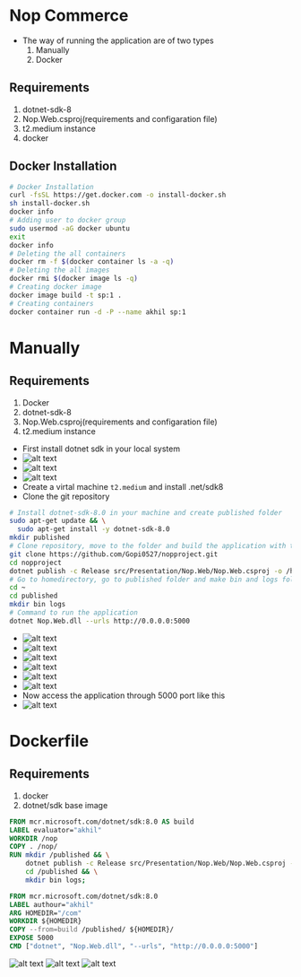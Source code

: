 # Nop Commerce
* The way of running the application are of two types
  1. Manually
  2. Docker
## Requirements
  1. dotnet-sdk-8
  2. Nop.Web.csproj(requirements and configaration file)
  3. t2.medium instance
  4. docker
## Docker Installation
```sh
# Docker Installation
curl -fsSL https://get.docker.com -o install-docker.sh
sh install-docker.sh
docker info
# Adding user to docker group
sudo usermod -aG docker ubuntu
exit
docker info
# Deleting the all containers
docker rm -f $(docker container ls -a -q)
# Deleting the all images
docker rmi $(docker image ls -q)
# Creating docker image
docker image build -t sp:1 .
# Creating containers
docker container run -d -P --name akhil sp:1
```
# Manually
## Requirements
  1. Docker
  2. dotnet-sdk-8
  3. Nop.Web.csproj(requirements and configaration file)
  4. t2.medium instance
* First install dotnet sdk in your local system
* ![alt text](images/nop1.png)
* ![alt text](images/nop2.png)
* ![alt text](images/nop3.png)
* Create a virtal machine `t2.medium` and install .net/sdk8
* Clone the git repository
```sh
# Install dotnet-sdk-8.0 in your machine and create published folder
sudo apt-get update && \
  sudo apt-get install -y dotnet-sdk-8.0
mkdir published
# Clone repository, move to the folder and build the application with the help of `Nop.Web.csproj` file
git clone https://github.com/Gopi0527/nopproject.git
cd nopproject
dotnet publish -c Release src/Presentation/Nop.Web/Nop.Web.csproj -o /home/ubuntu/published
# Go to homedirectory, go to published folder and make bin and logs folders
cd ~
cd published
mkdir bin logs
# Command to run the application
dotnet Nop.Web.dll --urls http://0.0.0.0:5000
```
* ![alt text](images/nop4.png)
* ![alt text](images/nop5.png)
* ![alt text](images/nop6.png)
* ![alt text](images/nop7.png)
* ![alt text](images/nop8.png)
* ![alt text](images/nop9.png)
* Now access the application through 5000 port like this
* ![alt text](images/nop10.png)
# Dockerfile
## Requirements
  1. docker
  2. dotnet/sdk base image
```Dockerfile
FROM mcr.microsoft.com/dotnet/sdk:8.0 AS build
LABEL evaluator="akhil"
WORKDIR /nop
COPY . /nop/
RUN mkdir /published && \
    dotnet publish -c Release src/Presentation/Nop.Web/Nop.Web.csproj -o /published && \
    cd /published && \
    mkdir bin logs;

FROM mcr.microsoft.com/dotnet/sdk:8.0
LABEL authour="akhil"
ARG HOMEDIR="/com"
WORKDIR ${HOMEDIR}
COPY --from=build /published/ ${HOMEDIR}/
EXPOSE 5000
CMD ["dotnet", "Nop.Web.dll", "--urls", "http://0.0.0.0:5000"]
```
![alt text](images/nop11.png)
![alt text](images/nop12.png)
![alt text](images/nop13.png)